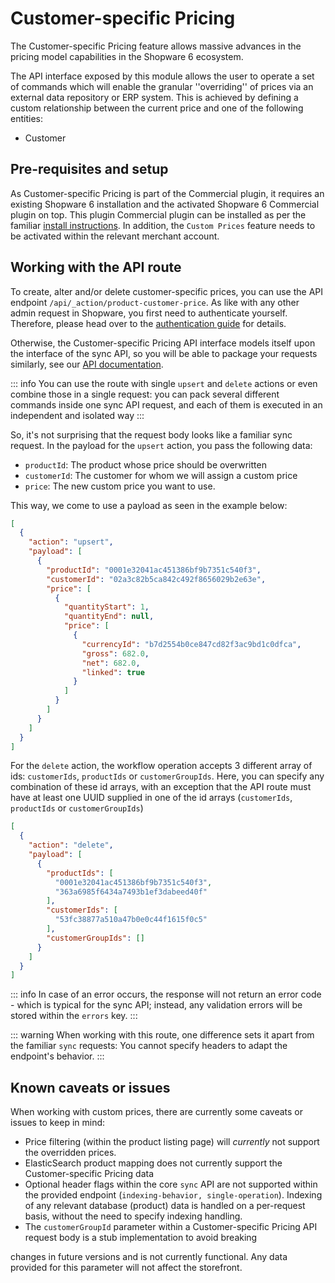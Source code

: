 # Customer-specific Pricing

The Customer-specific Pricing feature allows massive advances in the pricing model capabilities in the Shopware 6 ecosystem.

The API interface exposed by this module allows the user to operate a set of commands which will enable the granular
''overriding'' of prices via an external data repository or ERP system. This is achieved by defining a custom
relationship between the current price and one of the following entities:

- Customer

## Pre-requisites and setup

As Customer-specific Pricing is part of the Commercial plugin, it requires an existing Shopware 6 installation and the activated
Shopware 6 Commercial plugin on top. This plugin Commercial plugin can be installed as per the familiar
[install instructions](../../../../guides/plugins/plugins/plugin-base-guide#install-your-plugin). In addition, the `Custom Prices` feature needs
to be activated within the relevant merchant account.

## Working with the API route

To create, alter and/or delete customer-specific prices, you can use the API endpoint `/api/_action/product-customer-price`. As like with any other admin request in Shopware, you first need to authenticate yourself. Therefore, please head over to the
[authentication guide](https://shopware.stoplight.io/docs/admin-api/ZG9jOjEwODA3NjQx-authentication) for details.

Otherwise, the Customer-specific Pricing API interface models itself upon the interface of the sync API, so you will
be able to package your requests similarly, see our [API documentation](https://shopware.stoplight.io/docs/admin-api).

::: info
You can use the route with single `upsert` and `delete` actions or even combine those in a single request: you can pack several different commands inside one sync API request, and each of them is executed in an independent and isolated way
:::

So, it's not surprising that the request body looks like a familiar sync request. In the payload for the `upsert` action, you pass the following data:

- `productId`: The product whose price should be overwritten
- `customerId`: The customer for whom we will assign a custom price
- `price`: The new custom price you want to use.

This way, we come to use a payload as seen in the example below:

```json
[
  {
    "action": "upsert",
    "payload": [
      {
        "productId": "0001e32041ac451386bf9b7351c540f3",
        "customerId": "02a3c82b5ca842c492f8656029b2e63e",
        "price": [
          {
            "quantityStart": 1,
            "quantityEnd": null,
            "price": [
              {
                "currencyId": "b7d2554b0ce847cd82f3ac9bd1c0dfca",
                "gross": 682.0,
                "net": 682.0,
                "linked": true
              }
            ]
          }
        ]
      }
    ]
  }
]
```

For the `delete` action, the workflow operation accepts 3 different array of ids: `customerIds`, `productIds` or `customerGroupIds`. Here, you can specify any combination of these id arrays, with an exception that the API route must have at least one UUID supplied in one of the id arrays (`customerIds`, `productIds` or `customerGroupIds`)

```json
[
  {
    "action": "delete",
    "payload": [
      {
        "productIds": [
          "0001e32041ac451386bf9b7351c540f3",
          "363a6985f6434a7493b1ef3dabeed40f"
        ],
        "customerIds": [
          "53fc38877a510a47b0e0c44f1615f0c5"
        ],
        "customerGroupIds": []
      }
    ]
  }
]
```

::: info
In case of an error occurs, the response will not return an error code - which is typical for the sync API; instead, any validation errors will be stored within the `errors` key.
:::

::: warning
When working with this route, one difference sets it apart from the familiar `sync` requests: You cannot specify headers to adapt the endpoint's behavior.
:::

## Known caveats or issues

When working with custom prices, there are currently some caveats or issues to keep in mind:

- Price filtering (within the product listing page) will _currently_ not support the overridden prices.
- ElasticSearch product mapping does not currently support the Customer-specific Pricing data
- Optional header flags within the core `sync` API are not supported within the provided endpoint
(`indexing-behavior, single-operation`). Indexing of any relevant database (product) data is handled on a per-request basis, without the need to specify indexing handling.
- The `customerGroupId` parameter within a Customer-specific Pricing API request body is a stub implementation to avoid breaking

changes in future versions and is not currently functional. Any data provided for this parameter will not affect the storefront.
